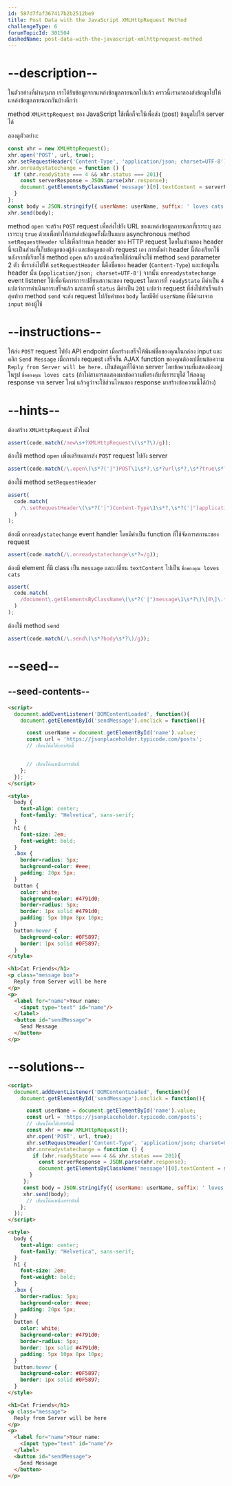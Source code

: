 ```yaml
---
id: 587d7faf367417b2b2512be9
title: Post Data with the JavaScript XMLHttpRequest Method
challengeType: 6
forumTopicId: 301504
dashedName: post-data-with-the-javascript-xmlhttprequest-method
---
```


# --description--

ในตัวอย่างที่ผ่านๆมาก เราได้รับข้อมูลจากแหล่งข้อมูลภายนอกไปแล้ว 
คราวนี้เรามาลองส่งข้อมูลไปให้แหล่งข้อมูลภายนอกกันบ้างดีกว่า

method `XMLHttpRequest` ของ JavaScript ใช้เพื่อก็จะใช้เพื่อส่ง (post) ข้อมูลไปให้ server ได้

ลองดูตัวอย่าง:

```js
const xhr = new XMLHttpRequest();
xhr.open('POST', url, true);
xhr.setRequestHeader('Content-Type', 'application/json; charset=UTF-8');
xhr.onreadystatechange = function () {
  if (xhr.readyState === 4 && xhr.status === 201){
    const serverResponse = JSON.parse(xhr.response);
    document.getElementsByClassName('message')[0].textContent = serverResponse.userName + serverResponse.suffix;
  }
};
const body = JSON.stringify({ userName: userName, suffix: ' loves cats!' });
xhr.send(body);
```

 method `open` จะสร้าง `POST` request เพื่อส่งไปยัง URL ของแหล่งข้อมูลภายนอกที่เราระบุ และเราระบุ `true` ด้วยเพื่อทำให้การส่งข้อมูลครั้งนี้เป็นแบบ asynchronous 
 method `setRequestHeader` จะใช้เพื่อกำหนด header ของ HTTP request โดยในส่วนของ header นี้จะเป็นส่วนที่เก็บข้อมูลของผู้ส่ง และข้อมูลของตัว request เอง 
 การตั้งค่า header นี้ต้องเรียกใช้หลังจากที่เรียกใช้ method `open` แล้ว และต้องเรียกใช้ก่อนที่จะใช้ method `send` 
 parameter 2 ตัว ที่เราส่งไปให้ `setRequestHeader` นี้คือชื่อของ header (`Content-Type`) และข้อมูลใน header นั้น (`application/json; charset=UTF-8'`) 
 จากนั้น `onreadystatechange` event listener ใช้เพื่อจัดการการเปลี่ยนสถานะของ request โดยการที่ `readyState` มีค่าเป็น `4` แปลว่าการดำเนินการเสร็จแล้ว และการที่ `status` มีค่าเป็น `201` แปลว่า request ที่ส่งไปสำเร็จแล้ว
 สุดท้าย method `send` จะส่ง request ไปกับค่าของ `body` โดยมีคีย์ `userName` ที่มีค่ามาจาก `input` ของผู้ใช้

# --instructions--

ให้ส่ง `POST` request ไปยัง API endpoint เมื่อสร้างเสร็จให้พิมพ์ชื่อของคุณในกล่อง input และคลิก `Send Message`
เมื่อการส่ง request เสร็จสิ้น AJAX function ของคุณต้องเปลี่ยนข้อความ `Reply from Server will be here.` เป็นข้อมูลที่ได้จาก server
โดยข้อความที่แสดงต้องอยู่ในรูป `ชื่อของคุณ loves cats`
(ถ้าไม่สามารถแสดงผลข้อความที่ตรงกับที่เราระบุได้ ให้ลองดู response จาก server ใหม่ แล้วดูว่าจะใช้ส่วนไหนของ response มาสร้างข้อความนี้ได้บ้าง)

# --hints--

ต้องสร้าง `XMLHttpRequest` ตัวใหม่

```js
assert(code.match(/new\s+?XMLHttpRequest\(\s*?\)/g));
```

ต้องใช้ method `open` เพื่อเตรียมการส่ง `POST` request ไปยัง server

```js
assert(code.match(/\.open\(\s*?('|")POST\1\s*?,\s*?url\s*?,\s*?true\s*?\)/g));
```

ต้องใช้ method `setRequestHeader` 

```js
assert(
  code.match(
    /\.setRequestHeader\(\s*?('|")Content-Type\1\s*?,\s*?('|")application\/json;\s*charset=UTF-8\2\s*?\)/g
  )
);
```

ต้องมี `onreadystatechange` event handler โดยมีค่าเป็น function ที่ใช้จัดการสถานะของ request

```js
assert(code.match(/\.onreadystatechange\s*?=/g));
```

ต้องมี element ที่มี class เป็น `message` และเปลี่ยน `textContent` ไปเป็น `ชื่อของคุณ loves cats`

```js
assert(
  code.match(
    /document\.getElementsByClassName\(\s*?('|")message\1\s*?\)\[0\]\.textContent\s*?=\s*?.+?\.userName\s*?\+\s*?.+?\.suffix/g
  )
);
```

ต้องใช้ method `send`

```js
assert(code.match(/\.send\(\s*?body\s*?\)/g));
```

# --seed--

## --seed-contents--

```html
<script>
  document.addEventListener('DOMContentLoaded', function(){
    document.getElementById('sendMessage').onclick = function(){

      const userName = document.getElementById('name').value;
      const url = 'https://jsonplaceholder.typicode.com/posts';
      // เขียนโค้ดใต้บรรทัดนี้


      // เขียนโค้ดเหนือบรรทัดนี้
    };
  });
</script>

<style>
  body {
    text-align: center;
    font-family: "Helvetica", sans-serif;
  }
  h1 {
    font-size: 2em;
    font-weight: bold;
  }
  .box {
    border-radius: 5px;
    background-color: #eee;
    padding: 20px 5px;
  }
  button {
    color: white;
    background-color: #4791d0;
    border-radius: 5px;
    border: 1px solid #4791d0;
    padding: 5px 10px 8px 10px;
  }
  button:hover {
    background-color: #0F5897;
    border: 1px solid #0F5897;
  }
</style>

<h1>Cat Friends</h1>
<p class="message box">
  Reply from Server will be here
</p>
<p>
  <label for="name">Your name:
    <input type="text" id="name"/>
  </label>
  <button id="sendMessage">
    Send Message
  </button>
</p>
```

# --solutions--

```html
<script>
  document.addEventListener('DOMContentLoaded', function(){
    document.getElementById('sendMessage').onclick = function(){

      const userName = document.getElementById('name').value;
      const url = 'https://jsonplaceholder.typicode.com/posts';
      // เขียนโค้ดใต้บรรทัดนี้
      const xhr = new XMLHttpRequest();
      xhr.open('POST', url, true);
      xhr.setRequestHeader('Content-Type', 'application/json; charset=UTF-8');
      xhr.onreadystatechange = function () {
        if (xhr.readyState === 4 && xhr.status === 201){
          const serverResponse = JSON.parse(xhr.response);
          document.getElementsByClassName('message')[0].textContent = serverResponse.userName + serverResponse.suffix;
       }
     };
     const body = JSON.stringify({ userName: userName, suffix: ' loves cats!' });
     xhr.send(body);
      // เขียนโค้ดเหนือบรรทัดนี้
    };
  });
</script>

<style>
  body {
    text-align: center;
    font-family: "Helvetica", sans-serif;
  }
  h1 {
    font-size: 2em;
    font-weight: bold;
  }
  .box {
    border-radius: 5px;
    background-color: #eee;
    padding: 20px 5px;
  }
  button {
    color: white;
    background-color: #4791d0;
    border-radius: 5px;
    border: 1px solid #4791d0;
    padding: 5px 10px 8px 10px;
  }
  button:hover {
    background-color: #0F5897;
    border: 1px solid #0F5897;
  }
</style>

<h1>Cat Friends</h1>
<p class="message">
  Reply from Server will be here
</p>
<p>
  <label for="name">Your name:
    <input type="text" id="name"/>
  </label>
  <button id="sendMessage">
    Send Message
  </button>
</p>
```

